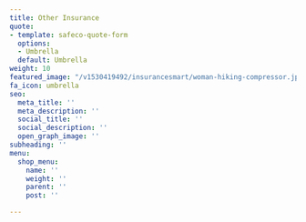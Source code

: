 ```yaml
---
title: Other Insurance
quote:
- template: safeco-quote-form
  options:
  - Umbrella
  default: Umbrella
weight: 10
featured_image: "/v1530419492/insurancesmart/woman-hiking-compressor.jpg"
fa_icon: umbrella
seo:
  meta_title: ''
  meta_description: ''
  social_title: ''
  social_description: ''
  open_graph_image: ''
subheading: ''
menu:
  shop_menu:
    name: ''
    weight: ''
    parent: ''
    post: ''

---
```

